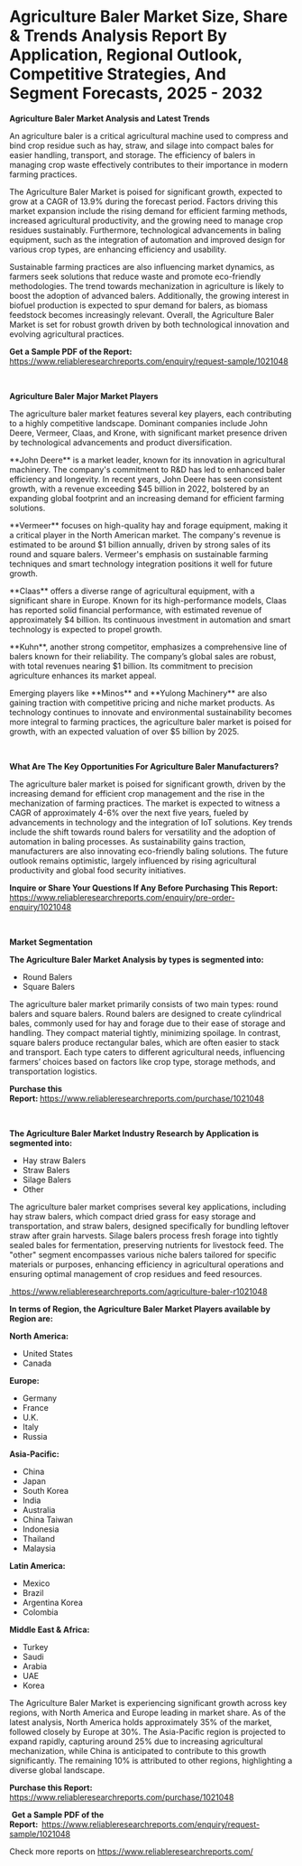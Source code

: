 <p><h1>Agriculture Baler Market Size, Share & Trends Analysis Report By Application, Regional Outlook, Competitive Strategies, And Segment Forecasts, 2025 - 2032</h1></p><p><strong>Agriculture Baler Market Analysis and Latest Trends</strong></p>
<p><p>An agriculture baler is a critical agricultural machine used to compress and bind crop residue such as hay, straw, and silage into compact bales for easier handling, transport, and storage. The efficiency of balers in managing crop waste effectively contributes to their importance in modern farming practices. </p><p>The Agriculture Baler Market is poised for significant growth, expected to grow at a CAGR of 13.9% during the forecast period. Factors driving this market expansion include the rising demand for efficient farming methods, increased agricultural productivity, and the growing need to manage crop residues sustainably. Furthermore, technological advancements in baling equipment, such as the integration of automation and improved design for various crop types, are enhancing efficiency and usability.</p><p>Sustainable farming practices are also influencing market dynamics, as farmers seek solutions that reduce waste and promote eco-friendly methodologies. The trend towards mechanization in agriculture is likely to boost the adoption of advanced balers. Additionally, the growing interest in biofuel production is expected to spur demand for balers, as biomass feedstock becomes increasingly relevant. Overall, the Agriculture Baler Market is set for robust growth driven by both technological innovation and evolving agricultural practices.</p></p>
<p><strong>Get a Sample PDF of the Report:&nbsp;</strong> <a href="https://www.reliableresearchreports.com/enquiry/request-sample/1021048?utm_campaign=3287&utm_medium=2&utm_source=Github&utm_content=ia&utm_term=08042025&utm_id=agriculture-baler">https://www.reliableresearchreports.com/enquiry/request-sample/1021048</a></p>
<p>&nbsp;</p>
<p><strong>Agriculture Baler Major Market Players</strong></p>
<p><p>The agriculture baler market features several key players, each contributing to a highly competitive landscape. Dominant companies include John Deere, Vermeer, Claas, and Krone, with significant market presence driven by technological advancements and product diversification.</p><p>**John Deere** is a market leader, known for its innovation in agricultural machinery. The company's commitment to R&D has led to enhanced baler efficiency and longevity. In recent years, John Deere has seen consistent growth, with a revenue exceeding $45 billion in 2022, bolstered by an expanding global footprint and an increasing demand for efficient farming solutions.</p><p>**Vermeer** focuses on high-quality hay and forage equipment, making it a critical player in the North American market. The company's revenue is estimated to be around $1 billion annually, driven by strong sales of its round and square balers. Vermeer's emphasis on sustainable farming techniques and smart technology integration positions it well for future growth.</p><p>**Claas** offers a diverse range of agricultural equipment, with a significant share in Europe. Known for its high-performance models, Claas has reported solid financial performance, with estimated revenue of approximately $4 billion. Its continuous investment in automation and smart technology is expected to propel growth.</p><p>**Kuhn**, another strong competitor, emphasizes a comprehensive line of balers known for their reliability. The company’s global sales are robust, with total revenues nearing $1 billion. Its commitment to precision agriculture enhances its market appeal.</p><p>Emerging players like **Minos** and **Yulong Machinery** are also gaining traction with competitive pricing and niche market products. As technology continues to innovate and environmental sustainability becomes more integral to farming practices, the agriculture baler market is poised for growth, with an expected valuation of over $5 billion by 2025.</p></p>
<p>&nbsp;</p>
<p><strong>What Are The Key Opportunities For Agriculture Baler Manufacturers?</strong></p>
<p><p>The agriculture baler market is poised for significant growth, driven by the increasing demand for efficient crop management and the rise in the mechanization of farming practices. The market is expected to witness a CAGR of approximately 4-6% over the next five years, fueled by advancements in technology and the integration of IoT solutions. Key trends include the shift towards round balers for versatility and the adoption of automation in baling processes. As sustainability gains traction, manufacturers are also innovating eco-friendly baling solutions. The future outlook remains optimistic, largely influenced by rising agricultural productivity and global food security initiatives.</p></p>
<p><strong>Inquire or Share Your Questions If Any Before Purchasing This Report:</strong> <a href="https://www.reliableresearchreports.com/enquiry/pre-order-enquiry/1021048?utm_campaign=3287&utm_medium=2&utm_source=Github&utm_content=ia&utm_term=08042025&utm_id=agriculture-baler">https://www.reliableresearchreports.com/enquiry/pre-order-enquiry/1021048</a></p>
<p>&nbsp;</p>
<p><strong>Market Segmentation</strong></p>
<p><strong>The Agriculture Baler Market Analysis by types is segmented into:</strong></p>
<p><ul><li>Round Balers</li><li>Square Balers</li></ul></p>
<p><p>The agriculture baler market primarily consists of two main types: round balers and square balers. Round balers are designed to create cylindrical bales, commonly used for hay and forage due to their ease of storage and handling. They compact material tightly, minimizing spoilage. In contrast, square balers produce rectangular bales, which are often easier to stack and transport. Each type caters to different agricultural needs, influencing farmers’ choices based on factors like crop type, storage methods, and transportation logistics.</p></p>
<p><strong>Purchase this Report:&nbsp;</strong><a href="https://www.reliableresearchreports.com/purchase/1021048?utm_campaign=3287&utm_medium=2&utm_source=Github&utm_content=ia&utm_term=08042025&utm_id=agriculture-baler">https://www.reliableresearchreports.com/purchase/1021048</a></p>
<p>&nbsp;</p>
<p><strong>The Agriculture Baler Market Industry Research by Application is segmented into:</strong></p>
<p><ul><li>Hay straw Balers</li><li>Straw Balers</li><li>Silage Balers</li><li>Other</li></ul></p>
<p><p>The agriculture baler market comprises several key applications, including hay straw balers, which compact dried grass for easy storage and transportation, and straw balers, designed specifically for bundling leftover straw after grain harvests. Silage balers process fresh forage into tightly sealed bales for fermentation, preserving nutrients for livestock feed. The "other" segment encompasses various niche balers tailored for specific materials or purposes, enhancing efficiency in agricultural operations and ensuring optimal management of crop residues and feed resources.</p></p>
<p><a href="https://www.reliableresearchreports.com/agriculture-baler-r1021048?utm_campaign=3287&utm_medium=2&utm_source=Github&utm_content=ia&utm_term=08042025&utm_id=agriculture-baler">&nbsp;https://www.reliableresearchreports.com/agriculture-baler-r1021048</a></p>
<p><strong>In terms of Region, the Agriculture Baler Market Players available by Region are:</strong></p>
<p>
    <p> <strong> North America: </strong>
        <ul>
            <li>United States</li>
            <li>Canada</li>
        </ul>
        </p> 
    <p> <strong> Europe: </strong>
        <ul>
            <li>Germany</li>
            <li>France</li>
            <li>U.K.</li>
            <li>Italy</li>
            <li>Russia</li>
        </ul>
        </p> 
    <p> <strong> Asia-Pacific: </strong>
        <ul>
            <li>China</li>
            <li>Japan</li>
            <li>South Korea</li>
            <li>India</li>
            <li>Australia</li>
            <li>China Taiwan</li>
            <li>Indonesia</li>
            <li>Thailand</li>
            <li>Malaysia</li>
        </ul>
        </p> 
    <p> <strong> Latin America: </strong>
        <ul>
            <li>Mexico</li>
            <li>Brazil</li>
            <li>Argentina Korea</li>
            <li>Colombia</li>
        </ul>
        </p> 
    <p> <strong> Middle East & Africa: </strong>
        <ul>
            <li>Turkey</li>
            <li>Saudi</li>
            <li>Arabia</li>
            <li>UAE</li>
            <li>Korea</li>
        </ul>
    </p>
    </p>
<p><p>The Agriculture Baler Market is experiencing significant growth across key regions, with North America and Europe leading in market share. As of the latest analysis, North America holds approximately 35% of the market, followed closely by Europe at 30%. The Asia-Pacific region is projected to expand rapidly, capturing around 25% due to increasing agricultural mechanization, while China is anticipated to contribute to this growth significantly. The remaining 10% is attributed to other regions, highlighting a diverse global landscape.</p></p>
<p><strong>Purchase this Report: </strong><a href="https://www.reliableresearchreports.com/purchase/1021048?utm_campaign=3287&utm_medium=2&utm_source=Github&utm_content=ia&utm_term=08042025&utm_id=agriculture-baler">https://www.reliableresearchreports.com/purchase/1021048</a></p>
<p>&nbsp;<strong>Get a Sample PDF of the Report:&nbsp;&nbsp;</strong><a href="https://www.reliableresearchreports.com/enquiry/request-sample/1021048?utm_campaign=3287&utm_medium=2&utm_source=Github&utm_content=ia&utm_term=08042025&utm_id=agriculture-baler">https://www.reliableresearchreports.com/enquiry/request-sample/1021048</a></p>
<p><strong></strong></p>
<p>Check more reports on <a href="https://www.reliableresearchreports.com/?utm_campaign=3287&utm_medium=2&utm_source=Github&utm_content=ia&utm_term=08042025&utm_id=agriculture-baler">https://www.reliableresearchreports.com/</a></p>